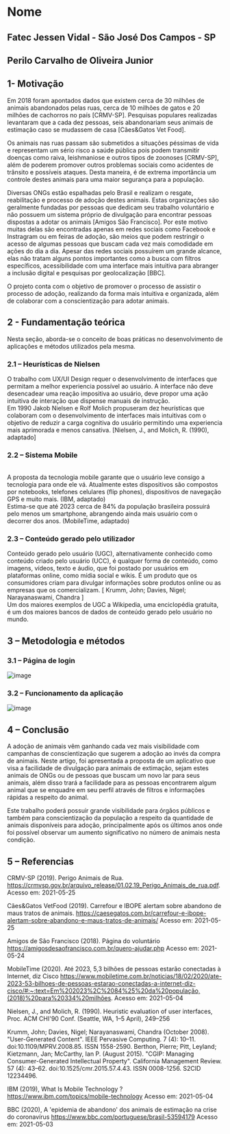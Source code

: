 # Nome
## Fatec Jessen Vidal - São José Dos Campos - SP 
## Perilo Carvalho de Oliveira Junior
## 1-	Motivação
Em 2018 foram apontados dados que existem cerca de 30 milhões de animais abandonados pelas ruas, cerca de 10 milhões de gatos e 20 milhões de cachorros no país [CRMV-SP]. Pesquisas populares realizadas levantaram que a cada dez pessoas, seis abandonariam seus animais de estimação caso se mudassem de casa [Cães&Gatos Vet Food].

Os animais nas ruas passam são submetidos a situações péssimas de vida e representam um sério risco a saúde pública pois podem transmitir doenças como raiva, leishmaniose e outros tipos de zoonoses [CRMV-SP], além de poderem promover outros problemas sociais como acidentes de trânsito e possíveis ataques. Desta maneira, é de extrema importância um controle destes animais para uma maior segurança para a população.

Diversas ONGs estão espalhadas pelo Brasil e realizam o resgate, reabilitação e processo de adoção destes animais. Estas organizações são geralmente fundadas por pessoas que dedicam seu trabalho voluntário e não possuem um sistema próprio de divulgação para encontrar pessoas dispostas a adotar os animais [Amigos São Francisco]. 
Por este motivo muitas delas são encontradas apenas em redes sociais como Facebook e Instragram ou em feiras de adoção, são meios que podem restringir o acesso de algumas pessoas que buscam cada vez mais comodidade em ações do dia a dia.
Apesar das redes sociais possuírem um grande alcance, elas não tratam alguns pontos importantes como a busca com filtros específicos, acessibilidade com uma interface mais intuitiva para abranger a inclusão digital e pesquisas por geolocalização [BBC].  

O projeto conta com o objetivo de promover o processo de assistir o processo de adoção, realizando da forma mais intuitiva e organizada, além de colaborar com a conscientização para adotar animais.
##
## 2 - Fundamentação teórica
Nesta seção, aborda-se o conceito de boas práticas no desenvolvimento de aplicações e métodos utilizados pela mesma.
### 2.1 – Heurísticas de Nielsen
O trabalho com UX/UI Design requer o desenvolvimento de interfaces que permitam a melhor experiencia possível ao usuário. A interface não deve desencadear uma reação impositiva ao usuário, deve propor uma ação intuitiva de interação que dispense manuais de instrução.
<br>Em 1990 Jakob Nielsen e Rolf Molich propuseram dez heurísticas que colaboram com o desenvolvimento de interfaces mais intuitivas com o objetivo de reduzir a carga cognitiva do usuário permitindo uma experiencia mais aprimorada e menos cansativa. [Nielsen, J., and Molich, R. (1990), adaptado]
### 2.2 – Sistema Mobile
<br>A proposta da tecnologia mobile garante que o usuário leve consigo a tecnologia para onde ele vá. Atualmente estes dispositivos são compostos por notebooks, telefones celulares (flip phones), dispositivos de navegação GPS e muito mais. (IBM, adaptado)
<br>Estima-se que até 2023 cerca de 84% da população brasileira possuirá pelo menos um smartphone, abrangendo ainda mais usuário com o decorrer dos anos. (MobileTime, adaptado)
### 2.3 – Conteúdo gerado pelo utilizador
Conteúdo gerado pelo usuário (UGC), alternativamente conhecido como conteúdo criado pelo usuário (UCC), é qualquer forma de conteúdo, como imagens, vídeos, texto e áudio, que foi postado por usuários em plataformas online, como mídia social e wikis. É um produto que os consumidores criam para divulgar informações sobre produtos online ou as empresas que os comercializam. [ Krumm, John; Davies, Nigel; Narayanaswami, Chandra ]
<br>Um dos maiores exemplos de UGC a Wikipedia, uma enciclopédia gratuita, é um dos maiores bancos de dados de conteúdo gerado pelo usuário no mundo.  
##
## 3 – Metodologia e métodos
### 3.1 – Página de login<br>
![image](https://user-images.githubusercontent.com/71049428/121273158-f6be0100-c89d-11eb-8c02-695c41b7ff2f.png)
<br>
### 3.2 – Funcionamento da aplicação<br>
![image](https://user-images.githubusercontent.com/71049428/121274114-2a018f80-c8a0-11eb-9db3-ca9210e089be.png)

##

## 4 – Conclusão
A adoção de animais vêm ganhando cada vez mais visibilidade com campanhas de conscientização que sugerem a adoção ao invés da compra de animais. Neste artigo, foi apresentada a proposta de um aplicativo que visa a facilidade de divulgação para animais de extimação, sejam estes animais de ONGs ou de pessoas que buscam um novo lar para seus animais, além disso trará a facilidade para as pessoas encontrarem algum animal que se enquadre em seu perfil através de filtros e informações rápidas a respeito do animal.

Este trabalho poderá possuir grande visibilidade para órgãos públicos e também para conscientização da população a respeito da quantidade de animais disponíveis para adoção, principalmente após os últimos anos onde foi possível observar um aumento significativo no número de animais nesta condição.

## 5 – Referencias
CRMV-SP (2019). Perigo Animais de Rua.
https://crmvsp.gov.br/arquivo_release/01.02.19_Perigo_Animais_de_rua.pdf.
Acesso em: 2021-05-25

Cães&Gatos VetFood (2019). Carrefour e IBOPE alertam sobre abandono de maus tratos de animais.
https://caesegatos.com.br/carrefour-e-ibope-alertam-sobre-abandono-e-maus-tratos-de-animais/
Acesso em: 2021-05-25

Amigos de São Francisco (2018). Página do voluntário
https://amigosdesaofrancisco.com.br/quero-ajudar.php
Acesso em: 2021-05-24

MobileTime (2020). Até 2023, 5,3 bilhões de pessoas estarão conectadas à Internet, diz Cisco
https://www.mobiletime.com.br/noticias/18/02/2020/ate-2023-53-bilhoes-de-pessoas-estarao-conectadas-a-internet-diz-cisco/#:~:text=Em%202023%2C%2084%25%20da%20população,(2018)%20para%20334%20milhões.
Acesso em: 2021-05-04

Nielsen, J., and Molich, R. (1990). Heuristic evaluation of user interfaces, Proc. ACM CHI'90 Conf. (Seattle, WA, 1–5 April), 249–256

Krumm, John; Davies, Nigel; Narayanaswami, Chandra (October 2008). "User-Generated Content". IEEE Pervasive Computing. 7 (4): 10–11. doi:10.1109/MPRV.2008.85. ISSN 1558-2590. Berthon, Pierre; Pitt, Leyland; Kietzmann, Jan; McCarthy, Ian P. (August 2015). "CGIP: Managing Consumer-Generated Intellectual Property". California Management Review. 57 (4): 43–62. doi:10.1525/cmr.2015.57.4.43. ISSN 0008-1256. S2CID 12234496.

IBM (2019), What Is Mobile Technology ?
https://www.ibm.com/topics/mobile-technology
Acesso em: 2021-05-04

BBC (2020), A 'epidemia de abandono' dos animais de estimação na crise do coronavírus
https://www.bbc.com/portuguese/brasil-53594179
Acesso em: 2021-05-03


